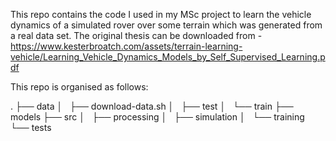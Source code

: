 This repo contains the code I used in my MSc project to learn the vehicle dynamics of a simulated rover over some terrain which was generated from a real data set. The original thesis can be downloaded from - https://www.kesterbroatch.com/assets/terrain-learning-vehicle/Learning_Vehicle_Dynamics_Models_by_Self_Supervised_Learning.pdf

This repo is organised as follows:

.
├── data
│   ├── download-data.sh
│   ├── test
│   └── train
├── models
├── src
│   ├── processing
│   ├── simulation
│   └── training
└── tests
